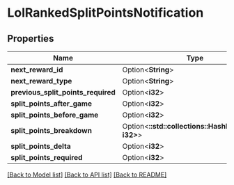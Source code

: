 # LolRankedSplitPointsNotification

## Properties

Name | Type | Description | Notes
------------ | ------------- | ------------- | -------------
**next_reward_id** | Option<**String**> |  | [optional]
**next_reward_type** | Option<**String**> |  | [optional]
**previous_split_points_required** | Option<**i32**> |  | [optional]
**split_points_after_game** | Option<**i32**> |  | [optional]
**split_points_before_game** | Option<**i32**> |  | [optional]
**split_points_breakdown** | Option<**::std::collections::HashMap<String, i32>**> |  | [optional]
**split_points_delta** | Option<**i32**> |  | [optional]
**split_points_required** | Option<**i32**> |  | [optional]

[[Back to Model list]](../README.md#documentation-for-models) [[Back to API list]](../README.md#documentation-for-api-endpoints) [[Back to README]](../README.md)


